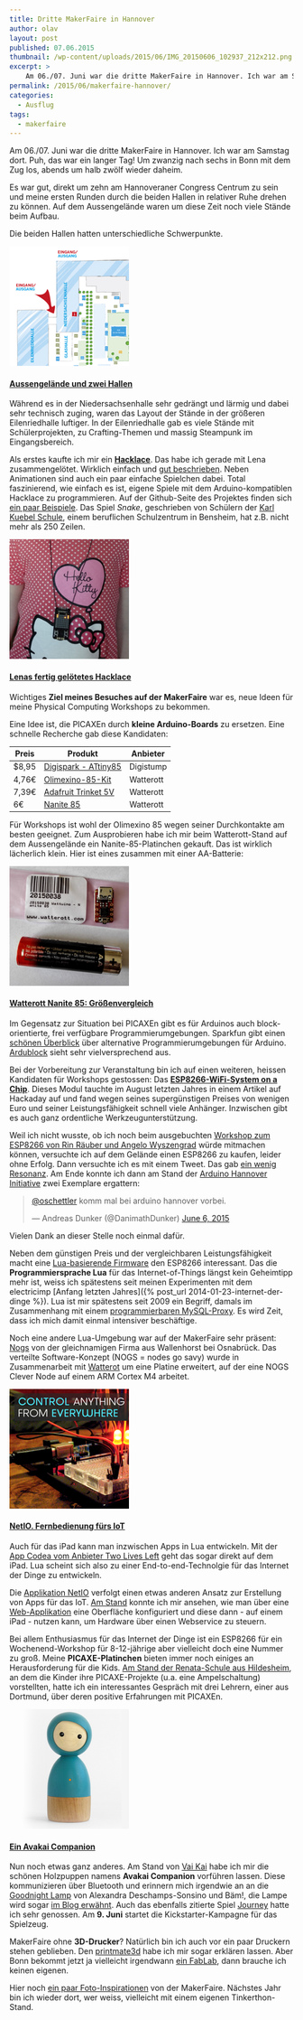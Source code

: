 ```yaml
---
title: Dritte MakerFaire in Hannover
author: olav
layout: post
published: 07.06.2015
thumbnail: /wp-content/uploads/2015/06/IMG_20150606_102937_212x212.png
excerpt: >
    Am 06./07. Juni war die dritte MakerFaire in Hannover. Ich war am Samstag dort und habe viele Eindrücke mitgebracht. Themen meines Ausflugs waren kleine Arduinos, ESP8266-WiFi-Boards, Physical Computing und IoT für Kinder und wie schaffe ich es, mit diesen Themen meine Familie zu ernähren.
permalink: /2015/06/makerfaire-hannover/
categories:
  - Ausflug
tags:
  - makerfaire
---
```

Am 06./07. Juni war die dritte MakerFaire in Hannover. Ich war am Samstag dort. Puh, das war ein langer Tag! Um zwanzig nach sechs in Bonn mit dem Zug los, abends um halb zwölf wieder daheim.

Es war gut, direkt um zehn am Hannoveraner Congress Centrum zu sein und meine ersten Runden durch die beiden Hallen in relativer Ruhe drehen zu können. Auf dem Aussengelände waren um diese Zeit noch viele Stände beim Aufbau.

Die beiden Hallen hatten unterschiedliche Schwerpunkte.

<div class="thumbnail pull-left">
    <a data-lity href="/wp-content/uploads/2015/06/gelaendeplan.jpg">
        <img src="/wp-content/uploads/2015/06/gelaende_square_212x212.png">
        <h4 class="small">Aussengelände und zwei Hallen</h4>
    </a>
</div>

Während es in der Niedersachsenhalle sehr gedrängt und lärmig und dabei sehr technisch zuging, waren das Layout der Stände in der größeren Eilenriedhalle luftiger. In der Eilenriedhalle gab es viele Stände mit Schülerprojekten, zu Crafting-Themen und massig Steampunk im Eingangsbereich.

Als erstes kaufte ich mir ein [**Hacklace**](http://makerfairehannover.com/2015/05/meet-the-makers-hacklace2-a-hackable-necklace/). Das habe ich gerade mit Lena zusammengelötet. Wirklich einfach und [gut beschrieben](http://www.doku.fab4u.de/de/kits/hacklace/start). Neben Animationen sind auch ein paar einfache Spielchen dabei. Total faszinierend, wie einfach es ist, eigene Spiele mit dem Arduino-kompatiblen Hacklace zu programmieren. Auf der Github-Seite des Projektes finden sich [ein paar Beispiele](https://github.com/fab4U/Hacklace2/blob/master/Hacklace_Games/). Das Spiel *Snake*, geschrieben von Schülern der [Karl Kuebel Schule](http://www.karlkuebelschule.de/), einem beruflichen Schulzentrum in Bensheim, hat z.B. nicht mehr als 250 Zeilen.

<div class="thumbnail pull-right">
    <a data-lity href="/wp-content/uploads/2015/06/IMG_20150607_115707.jpg">
        <img src="/wp-content/uploads/2015/06/lena_hacklace_212x212.png">
        <h4 class="small">Lenas fertig gelötetes Hacklace</h4>
    </a>
</div>

Wichtiges **Ziel meines Besuches auf der MakerFaire** war es, neue Ideen für meine Physical Computing Workshops zu bekommen.

Eine Idee ist, die PICAXEn durch **kleine Arduino-Boards** zu ersetzen. Eine schnelle Recherche gab diese Kandidaten:

<table class="table table-striped table-condensed" style="width:auto">
  <thead>
    <tr>
      <th>Preis</th>
      <th>Produkt</th>
      <th>Anbieter</th>
    </tr>
  </thead>
  <tbody>
    <tr>
      <td>$8,95</td>
      <td><a href="http://digistump.com/products/1">Digispark - ATtiny85</a></td>
      <td>Digistump</td>
    </tr>
    <tr>
      <td>4,76€</td>
      <td><a href="http://www.watterott.com/de/OLIMEXINO-85-KIT">Olimexino-85-Kit</a></td>
      <td>Watterott</td>
    </tr>
    <tr>
      <td>7,39€</td>
      <td><a href="http://www.watterott.com/de/Adafruit-Trinket-Mini-Microcontroller-5V-Logic">Adafruit Trinket 5V</a></td>
      <td>Watterott</td>
    </tr>
    <tr>
      <td>6€</td>
      <td><a href="http://www.watterott.com/de/Wattuino-Nanite85">Nanite 85</a></td>
      <td>Watterott</td>
    </tr>
  </tbody>
</table>

Für Workshops ist wohl der Olimexino 85 wegen seiner Durchkontakte am besten geeignet. Zum Ausprobieren habe ich mir beim Watterott-Stand auf dem Aussengelände ein Nanite-85-Platinchen gekauft. Das ist wirklich lächerlich klein. Hier ist eines zusammen mit einer AA-Batterie:

<div class="thumbnail pull-left">
    <a data-lity href="/wp-content/uploads/2015/06/IMG_20150607_144737.jpg">
        <img src="/wp-content/uploads/2015/06/IMG_20150607_144737_212x212.png">
        <h4 class="small">Watterott Nanite 85: Größenvergleich</h4>
    </a>
</div>

Im Gegensatz zur Situation bei PICAXEn gibt es für Arduinos auch block-orientierte, frei verfügbare Programmierumgebungen. Sparkfun gibt einen [schönen Überblick](https://learn.sparkfun.com/tutorials/alternative-arduino-interfaces) über alternative Programmierumgebungen für Arduino. [Ardublock](http://blog.ardublock.com/) sieht sehr vielversprechend aus.

Bei der Vorbereitung zur Veranstaltung bin ich auf einen weiteren, heissen Kandidaten für Workshops gestossen: Das [**ESP8266-WiFi-System on a Chip**](http://www.mikrocontroller.net/articles/ESP8266). Dieses Modul tauchte im August letzten Jahres in einem Artikel auf Hackaday auf und fand wegen seines supergünstigen Preises von wenigen Euro und seiner Leistungsfähigkeit schnell viele Anhänger. Inzwischen gibt es auch ganz ordentliche Werkzeugunterstützung.

Weil ich nicht wusste, ob ich noch beim ausgebuchten [Workshop zum ESP8266 von Rin Räuber und Angelo Wyszengrad](http://makerfairehannover.com/ueber/workshops/#ESP8266) würde mitmachen können, versuchte ich auf dem Gelände einen ESP8266 zu kaufen, leider ohne Erfolg. Dann versuchte ich es mit einem Tweet. Das gab [ein wenig Resonanz](https://twitter.com/oschettler/status/607180906021986305). Am Ende konnte ich dann am Stand der [Arduino Hannover Initiative](http://arduino-hannover.de/) zwei Exemplare ergattern:

<blockquote class="twitter-tweet" lang="en"><p lang="de" dir="ltr"><a href="https://twitter.com/oschettler">@oschettler</a> komm mal bei arduino hannover vorbei.</p>&mdash; Andreas Dunker (@DanimathDunker) <a href="https://twitter.com/DanimathDunker/status/607181724028661760">June 6, 2015</a></blockquote>
<script async src="//platform.twitter.com/widgets.js" charset="utf-8"></script>

Vielen Dank an dieser Stelle noch einmal dafür.

Neben dem günstigen Preis und der vergleichbaren Leistungsfähigkeit macht eine [Lua-basierende Firmware](http://nodemcu.com/index_en.html) den ESP8266 interessant. Das die **Programmiersprache Lua** für das Internet-of-Things längst kein Geheimtipp mehr ist, weiss ich spätestens seit meinen Experimenten mit dem electricimp [Anfang letzten Jahres]({% post_url 2014-01-23-internet-der-dinge %}). Lua ist mir spätestens seit 2009 ein Begriff, damals im Zusammenhang mit einem [programmierbaren MySQL-Proxy](https://olav.net/node/2829). Es wird Zeit, dass ich mich damit einmal intensiver beschäftige.

Noch eine andere Lua-Umgebung war auf der MakerFaire sehr präsent: [Nogs](http://nogs.cc) von der gleichnamigen Firma aus Wallenhorst bei Osnabrück. Das verteilte Software-Konzept (NOGS = nodes go savy) wurde in Zusammenarbeit mit [Watterot](https://plus.google.com/+watterott/posts/V5eB15NUEK7) um eine Platine erweitert, auf der eine NOGS Clever Node auf einem ARM Cortex M4 arbeitet.

<div class="thumbnail pull-right">
    <a data-lity href="/wp-content/uploads/2015/06/netio.png">
        <img src="/wp-content/uploads/2015/06/netio_212x212.png">
        <h4 class="small">NetIO. Fernbedienung fürs IoT</h4>
    </a>
</div>

Auch für das iPad kann man inzwischen Apps in Lua entwickeln. Mit der [App Codea vom Anbieter Two Lives Left](https://itunes.apple.com/us/app/codify/id439571171?ls=1&mt=8) geht das sogar direkt auf dem iPad. Lua scheint sich also zu einer End-to-end-Technolgie für das Internet der Dinge zu entwickeln.

Die [Applikation NetIO](https://itunes.apple.com/app/apple-store/id464924297?mt=8&ls=1) verfolgt einen etwas anderen Ansatz zur Erstellung von Apps für das IoT. [Am Stand](http://makerfairehannover.com/2015/05/meet-the-makers-netio-app-2/) konnte ich mir ansehen, wie man über eine [Web-Applikation](http://netioapp.com/editor) eine Oberfläche konfiguriert und diese dann - auf einem iPad - nutzen kann, um Hardware über einen Webservice zu steuern.

Bei allem Enthusiasmus für das Internet der Dinge ist ein ESP8266 für ein Wochenend-Workshop für 8-12-jährige aber vielleicht doch eine Nummer zu groß. Meine **PICAXE-Platinchen** bieten immer noch einiges an Herausforderung für die Kids. [Am Stand der Renata-Schule aus Hildesheim](http://makerfairehannover.com/2015/05/meet-the-makers-mikrocontroller-programmieren-fuer-kinder/), an dem die Kinder ihre PICAXE-Projekte (u.a. eine Ampelschaltung) vorstellten, hatte ich ein interessantes Gespräch mit drei Lehrern, einer aus Dortmund, über deren positive Erfahrungen mit PICAXEn.

<div class="thumbnail pull-left">
    <a data-lity href="/wp-content/uploads/2015/06/vaikai.png">
        <img src="/wp-content/uploads/2015/06/vaikai_212x212.png">
        <h4 class="small">Ein Avakai Companion</h4>
    </a>
</div>

Nun noch etwas ganz anderes. Am Stand von [Vai Kai](http://vaikai.com) habe ich mir die schönen Holzpuppen namens **Avakai Companion** vorführen lassen. Diese kommunizieren über Bluetooth und erinnern mich irgendwie an an die [Goodnight Lamp](http://goodnightlamp.com/) von Alexandra Deschamps-Sonsino und Bäm!, die Lampe wird sogar [im Blog erwähnt](http://blog.vaikai.com/). Auch das ebenfalls zitierte Spiel [Journey](http://en.wikipedia.org/wiki/Journey_%282012_video_game%29) hatte ich sehr genossen. Am **9. Juni** startet die Kickstarter-Kampagne für das Spielzeug.

MakerFaire ohne **3D-Drucker**? Natürlich bin ich auch vor ein paar Druckern stehen geblieben. Den [printmate3d](http://printmate3d.com) habe ich mir sogar erklären lassen. Aber Bonn bekommt jetzt ja vielleicht irgendwann [ein FabLab](https://twitter.com/sascha_foerster/status/607094867265769472), dann brauche ich keinen eigenen.

Hier noch [ein paar Foto-Inspirationen](https://goo.gl/photos/Dd65hvZmwNwqPqhL8) von der MakerFaire. Nächstes Jahr bin ich wieder dort, wer weiss, vielleicht mit einem eigenen Tinkerthon-Stand.
